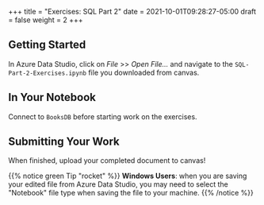 +++
title = "Exercises: SQL Part 2"
date = 2021-10-01T09:28:27-05:00
draft = false
weight = 2
+++

## Getting Started

In Azure Data Studio, click on *File* >> *Open File...* and navigate to the `SQL-Part-2-Exercises.ipynb` file you downloaded from canvas.

## In Your Notebook

Connect to `BooksDB` before starting work on the exercises.

## Submitting Your Work

When finished, upload your completed document to canvas!

{{% notice green Tip "rocket" %}}
**Windows Users**: when you are saving your edited file from Azure Data Studio, you may need to select the "Notebook" file type when saving the file to your machine.
{{% /notice %}}
